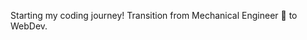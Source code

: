 Starting my coding journey! Transition from Mechanical Engineer 👀 to WebDev.
<!---
shakib80/shakib80 is a ✨ special ✨ repository because its `README.md` (this file) appears on your GitHub profile.
You can click the Preview link to take a look at your changes.
--->
